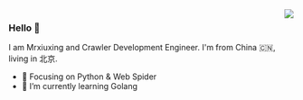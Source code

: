 <img align="right" src="https://github-readme-stats.vercel.app/api?username=Mrxiuxing&show_icons=true&icon_color=CE1D2D&text_color=718096&bg_color=ffffff&hide_title=true" />

### Hello 👋

I am Mrxiuxing and Crawler Development Engineer. I'm from China 🇨🇳, living in 北京.

- :orange_book: Focusing on Python & Web Spider
- 🌱 I’m currently learning Golang



<!--
### Hi there 👋

<img align="right" src="https://github-readme-stats.vercel.app/api/top-langs/?username=Mrxiuxing&layout=compact&hide=Jupyter Notebook,html" />

**Mrxiuxing/Mrxiuxing** is a ✨ _special_ ✨ repository because its `README.md` (this file) appears on your GitHub profile.

Here are some ideas to get you started:

- 🔭 I’m currently working on ...
- 🌱 I’m currently learning ...
- 👯 I’m looking to collaborate on ...
- 🤔 I’m looking for help with ...
- 💬 Ask me about anything 
- 📫 How to reach me: ...
- 😄 Pronouns: ...
- ⚡ Fun fact: ...
-->
